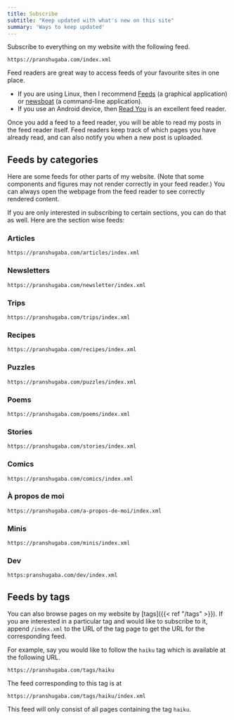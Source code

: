 ```yaml
---
title: Subscribe
subtitle: "Keep updated with what's new on this site"
summary: 'Ways to keep updated'
---
```


Subscribe to everything on my website with the following feed.

```shell
https://pranshugaba.com/index.xml
```

Feed readers are great way to access feeds of your favourite sites in one place. 
- If you are using Linux, then I recommend [Feeds](https://gfeeds.gabmus.org/) (a graphical application) or [newsboat](https://github.com/newsboat/newsboat) (a command-line application).
- If you use an Android device, then [Read You](https://f-droid.org/en/packages/me.ash.reader/) is an excellent feed reader. 

Once you add a feed to a feed reader, you will be able to read my posts in the feed reader itself.
Feed readers keep track of which pages you have already read, and can also notify you when a new post is uploaded.


## Feeds by categories

Here are some feeds for other parts of my website. (Note that some components and figures may not render correctly in your feed reader.)
You can always open the webpage from the feed reader to see correctly rendered content.

If you are only interested in subscribing to certain sections, you can do that as well. Here are the section wise feeds:

### Articles

```shell
https://pranshugaba.com/articles/index.xml
```

### Newsletters

```shell
https://pranshugaba.com/newsletter/index.xml
```

### Trips

```shell
https://pranshugaba.com/trips/index.xml
```

### Recipes

```shell
https://pranshugaba.com/recipes/index.xml
```

### Puzzles

```shell
https://pranshugaba.com/puzzles/index.xml
```

### Poems

```shell
https://pranshugaba.com/poems/index.xml
```

### Stories

```shell
https://pranshugaba.com/stories/index.xml
```

### Comics

```shell
https://pranshugaba.com/comics/index.xml
```

### À propos de moi

```shell
https://pranshugaba.com/a-propos-de-moi/index.xml
```

### Minis

```shell
https://pranshugaba.com/minis/index.xml
```

### Dev

```shell
https:pranshugaba.com/dev/index.xml
```


## Feeds by tags

You can also browse pages on my website by [tags]({{< ref "/tags" >}}).
If you are interested in a particular tag and would like to subscribe to it, append `/index.xml` to the URL of the tag page to get the URL for the corresponding feed.

For example, say you would like to follow the `haiku` tag which is available at the following URL.

```shell
https://pranshugaba.com/tags/haiku
```

The feed corresponding to this tag is at

```shell
https://pranshugaba.com/tags/haiku/index.xml
```

This feed will only consist of all pages containing the tag `haiku`. 

